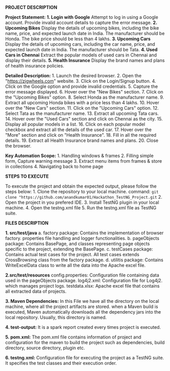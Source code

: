************************************************PROJECT DESCRIPTION************************************************

**Project Statement:**
    **1. Login with Google**
        Attempt to log in using a Google account.
        Provide invalid account details to capture the error message.
    **2. Upcoming Bikes**
        Display the details of upcoming bikes, including the bike name, price, and expected launch date in India.
        The manufacturer should be Honda.
        The bike price should be less than 4 lakhs.
    **3. Upcoming Cars**
        Display the details of upcoming cars, including the car name, price, and expected launch date in India.
        The manufacturer should be Tata.
    **4. Used Cars in Chennai**
        Extract the popular models of used cars in Chennai and display their details.
    **5. Health Insurance**
        Display the brand names and plans of health insurance policies.

**Detailed Description:**
    1. Launch the desired browser.
    2. Open the "https://zigwheels.com" website.
    3. Click on the Login/Signup button.
    4. Click on the Google option and provide invalid credentials.
    5. Capture the error message displayed.
    6. Hover over the "New Bikes" section.
    7. Click on the "Upcoming Bikes" option.
    8. Select Honda as the manufacturer name.
    9. Extract all upcoming Honda bikes with a price less than 4 lakhs.
    10. Hover over the "New Cars" section.
    11. Click on the "Upcoming Cars" option.
    12. Select Tata as the manufacturer name.
    13. Extract all upcoming Tata cars.
    14. Hover over the "Used Cars" section and click on Chennai as the city.
    15. Display all popular models in a list.
    16. Click on each popular model checkbox and extract all the details of the used car.
    17. Hover over the "More" section and click on "Health Insurance".
    18. Fill in all the required details.
    19. Extract all Health Insurance brand names and plans.
    20. Close the browser.

**Key Automation Scope:** 
    1. Handling windows & frames
    2. Filling simple form, Capture warning message
    3. Extract menu items from frames & store in collections
    4. Navigating back to home page

************************************************STEPS TO EXECUTE************************************************

To execute the project and obtain the expected output, please follow the steps below:
    1. Clone the repository to your local machine.
        command: ```git clone "https://github.com/anandkumar01/Hackathon_TestNG_Project.git```
    2. Open the project in you prefered IDE.
    3. Install TestNG plugin in your local machine.
    4. Open the testng.xml file
    5. Run the testng.xml file as TestNG suite.

************************************************FILES DESCRIPTION************************************************
 
**1. src/test/java**
    a. factory package:
        Contains the implementation of browser factory. properties file handling and logger functionalities.
    b. pageObjects package:
        Contains BasePage, and classes representing page objects specific to the project, extending the BasePage.
    c. testCases package:
        Contains actual test cases for the project. All test cases extends CrossBrowsing class from the factory package.
    d. utilitis package:
        Contains WriteExcelData class to write all the data into the Apache excel file.
     
**2.src/test/resources**
    config.properties: Configuration file containing data used in the pageObjects package.
    log4j2.xml: Configuration file for Log4j2. which manages project logs.
    testdata.xlsx: Apache excel file that contains all extracted data of projects.
 
**3. Maven Dependencies:**
    In this File we have all the directory on the local machine, where all the project artifacts are stored. when a Maven build is executed,
    Maven automatically downloads all the dependency jars into the local repository. Usually, this directory is named.

**4. test-output:**
    It is a spark report created every times project is executed.

**5. pom.xml:**
    The pom.xml file contains information of project and configuration for the maven to build the project such as dependencies,
    build directory, source directory, plugin etc.

**6. testng.xml:**
    Configuration file for executing the project as a TestNG suite.
    It specifies the test classes and their execution order.

